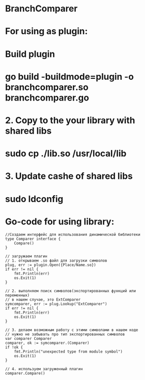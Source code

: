 # BranchComparer

# For using as plugin:

# Build plugin
# go build -buildmode=plugin -o branchcomparer.so branchcomparer.go
# 2. Copy to the your library with shared libs
# sudo cp ./lib.so /usr/local/lib
# 3. Update cashe of shared libs
# sudo ldconfig

# Go-code for using library:
    //Создаем интерфейс для использования динамической библиотеки
    type Comparer interface {
        Compare()
    }

    // загружаем плагин
    // 1. открываем .so файл для загрузки символов
    plug, err := plugin.Open({Place/Name.so})
    if err != nil {
        fmt.Println(err)
        os.Exit(1)
    }

    // 2. выполняем поиск символов(экспортированных функций или переменных)
    // в нашем случае, это ExtComparer
    symcomparer, err := plug.Lookup("ExtComparer")
    if err != nil {
        fmt.Println(err)
        os.Exit(1)
    }

    // 3. делаем возможным работу с этими символами в нашем коде
    // нужно не забывать про тип экспортированных символов
    var comparer Comparer
    comparer, ok := symcomparer.(Comparer)
    if !ok {
        fmt.Println("unexpected type from module symbol")
        os.Exit(1)
    }

    // 4. используем загруженный плагин
    comparer.Compare()